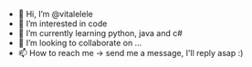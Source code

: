 - 👋 Hi, I’m @vitalelele
- 👀 I’m interested in code
- 🌱 I’m currently learning python, java and c# 
- 💞️ I’m looking to collaborate on ...
- 📫 How to reach me -> send me a message, I'll reply asap :)

<!---
vitalelele/vitalelele is a ✨ special ✨ repository because its `README.md` (this file) appears on your GitHub profile.
You can click the Preview link to take a look at your changes.
--->
